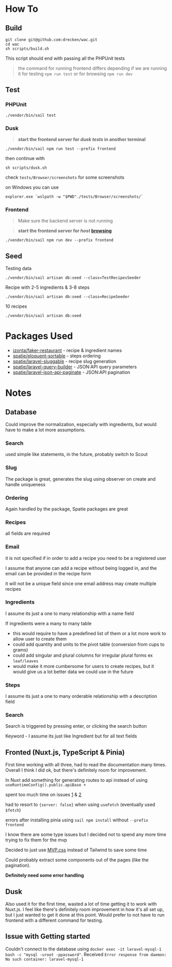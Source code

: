 # How To

## Build

```
git clone git@github.com:drecken/wac.git
cd wac
sh scripts/build.sh
```

This script should end with passing all the PHPUnit tests

> the command for running frontend differs depending if we are running it for testing `npm run test` or for
> browsing `npm run dev`

## Test

### PHPUnit

```
./vendor/bin/sail test
```

### Dusk

> **start the frontend server for _dusk tests_ in another terminal**

```
./vendor/bin/sail npm run test --prefix frontend
```

then continue with

```
sh scripts/dusk.sh
```

check `tests/Browser/screenshots` for some screenshots

on Windows you can use

```
explorer.exe `wslpath -w "$PWD"./tests/Browser/screenshots/`
```

### Frontend

> Make sure the backend server is not running

> **start the frontend server for _host_ [browsing](http://localhost:3000/recipes)**

```
./vendor/bin/sail npm run dev --prefix frontend
 ```

## Seed

Testing data

```
./vendor/bin/sail artisan db:seed --class=TestRecipesSeeder
 ```

Recipe with 2-5 ingredients & 3-8 steps

```
./vendor/bin/sail artisan db:seed --class=RecipeSeeder
```

10 recipes

```
./vendor/bin/sail artisan db:seed
```

# Packages Used

- [jzonta/faker-restaurant](https://github.com/jzonta/FakerRestaurant) - recipe & ingredient names
- [spatie/eloquent-sortable](https://github.com/spatie/eloquent-sortable) - steps ordering
- [spatie/laravel-sluggable](https://github.com/spatie/laravel-sluggable) - recipe slug generation
- [spatie/laravel-query-builder](https://github.com/spatie/laravel-query-builder) - JSON:API query parameters
- [spatie/laravel-json-api-paginate](https://github.com/spatie/laravel-json-api-paginate) - JSON:API pagination

# Notes

## Database

Could improve the normalization, especially with ingredients, but would have to make a lot more assumptions.

### Search

used simple like statements, in the future, probably switch to Scout

### Slug

The package is great, generates the slug using observer on create and handle uniqueness

### Ordering

Again handled by the package, Spatie packages are great

### Recipes

all fields are required

### Email

it is not specified if in order to add a recipe you need to be a registered user

I assume that anyone can add a recipe without being logged in, and the email can be provided in the recipe form

it will not be a unique field since one email address may create multiple recipes

### Ingredients

I assume its just a one to many relationship with a name field

If ingredients were a many to many table

- this would require to have a predefined list of them or a lot more work to allow user to create them
- could add quantity and units to the pivot table (conversion from cups to grams)
- could add singular and plural columns for irregular plural forms ex `leaf/leaves`
- would make it more cumbersome for users to create recipes, but it would give us a lot better data we could use in the
  future

### Steps

I assume its just a one to many orderable relationship with a description field

### Search

Search is triggered by pressing enter, or clicking the search button

Keyword - I assume its just like Ingredient but for all text fields

## Fronted (Nuxt.js, TypeScript & Pinia)

First time working with all three, had to read the documentation many times. Overall I think I did ok, but there's
definitely room for improvement.

In Nuxt add something for generating routes to api instead of using `useRuntimeConfig().public.apiBase +`

spent too much time on
issues [1](https://github.com/unjs/ofetch/issues/156) & [2](https://github.com/nuxt/nuxt/issues/15031)

had to resort to `{server: false}` when using `useFetch` (eventually used `$fetch`)

errors after installing pinia using `sail npm install` without `--prefix frontend`

I know there are some type issues but I decided not to spend any more time trying to fix them for the mvp

Decided to just use [MVP.css](https://andybrewer.github.io/mvp/) instead of Tailwind to save some time

Could probably extract some components out of the pages (like the pagination).

**Definitely need some error handling**

## Dusk

Also used it for the first time, wasted a lot of time getting it to work with Nuxt.js. I feel like there's definitely
room improvement in how it's all set up, but I just wanted to get it done at this point. Would prefer to not have to run
frontend with a different command for testing.

## Issue with Getting started

Couldn't connect to the database using `docker exec -it laravel-mysql-1 bash -c "mysql -uroot -ppassword"`.
Received `Error response from daemon: No such container: laravel-mysql-1` 
